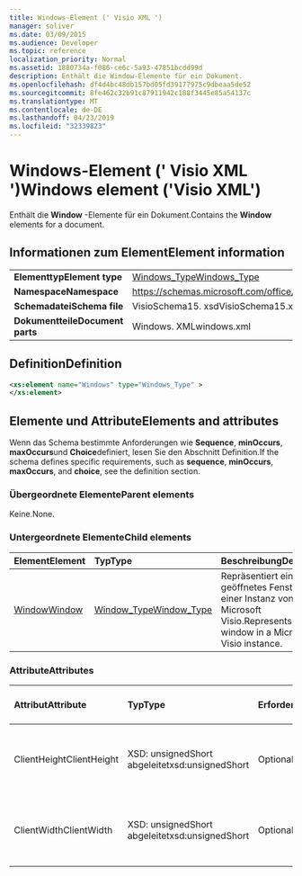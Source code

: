 ```yaml
---
title: Windows-Element (' Visio XML ')
manager: soliver
ms.date: 03/09/2015
ms.audience: Developer
ms.topic: reference
localization_priority: Normal
ms.assetid: 1880734a-f086-ce6c-5a93-47851bcdd99d
description: Enthält die Window-Elemente für ein Dokument.
ms.openlocfilehash: df4d4bc48db157bd05fd39177975c9dbeaa5de52
ms.sourcegitcommit: 8fe462c32b91c87911942c188f3445e85a54137c
ms.translationtype: MT
ms.contentlocale: de-DE
ms.lasthandoff: 04/23/2019
ms.locfileid: "32339823"
---
```

# <a name="windows-element-visio-xml"></a><span data-ttu-id="5a815-103">Windows-Element (' Visio XML ')</span><span class="sxs-lookup"><span data-stu-id="5a815-103">Windows element ('Visio XML')</span></span>

<span data-ttu-id="5a815-104">Enthält die **Window** -Elemente für ein Dokument.</span><span class="sxs-lookup"><span data-stu-id="5a815-104">Contains the **Window** elements for a document.</span></span> 
  
## <a name="element-information"></a><span data-ttu-id="5a815-105">Informationen zum Element</span><span class="sxs-lookup"><span data-stu-id="5a815-105">Element information</span></span>

|||
|:-----|:-----|
|<span data-ttu-id="5a815-106">**Elementtyp**</span><span class="sxs-lookup"><span data-stu-id="5a815-106">**Element type**</span></span> <br/> |[<span data-ttu-id="5a815-107">Windows_Type</span><span class="sxs-lookup"><span data-stu-id="5a815-107">Windows_Type</span></span>](windows_type-complextypevisio-xml.md) <br/> |
|<span data-ttu-id="5a815-108">**Namespace**</span><span class="sxs-lookup"><span data-stu-id="5a815-108">**Namespace**</span></span> <br/> |https://schemas.microsoft.com/office/visio/2012/main  <br/> |
|<span data-ttu-id="5a815-109">**Schemadatei**</span><span class="sxs-lookup"><span data-stu-id="5a815-109">**Schema file**</span></span> <br/> |<span data-ttu-id="5a815-110">VisioSchema15. xsd</span><span class="sxs-lookup"><span data-stu-id="5a815-110">VisioSchema15.xsd</span></span>  <br/> |
|<span data-ttu-id="5a815-111">**Dokumentteile**</span><span class="sxs-lookup"><span data-stu-id="5a815-111">**Document parts**</span></span> <br/> |<span data-ttu-id="5a815-112">Windows. XML</span><span class="sxs-lookup"><span data-stu-id="5a815-112">windows.xml</span></span>  <br/> |
   
## <a name="definition"></a><span data-ttu-id="5a815-113">Definition</span><span class="sxs-lookup"><span data-stu-id="5a815-113">Definition</span></span>

```XML
<xs:element name="Windows" type="Windows_Type" >
</xs:element>
```

## <a name="elements-and-attributes"></a><span data-ttu-id="5a815-114">Elemente und Attribute</span><span class="sxs-lookup"><span data-stu-id="5a815-114">Elements and attributes</span></span>

<span data-ttu-id="5a815-115">Wenn das Schema bestimmte Anforderungen wie **Sequence**, **minOccurs**, **maxOccurs**und **Choice**definiert, lesen Sie den Abschnitt Definition.</span><span class="sxs-lookup"><span data-stu-id="5a815-115">If the schema defines specific requirements, such as **sequence**, **minOccurs**, **maxOccurs**, and **choice**, see the definition section.</span></span> 
  
### <a name="parent-elements"></a><span data-ttu-id="5a815-116">Übergeordnete Elemente</span><span class="sxs-lookup"><span data-stu-id="5a815-116">Parent elements</span></span>

<span data-ttu-id="5a815-117">Keine.</span><span class="sxs-lookup"><span data-stu-id="5a815-117">None.</span></span>
  
### <a name="child-elements"></a><span data-ttu-id="5a815-118">Untergeordnete Elemente</span><span class="sxs-lookup"><span data-stu-id="5a815-118">Child elements</span></span>

|<span data-ttu-id="5a815-119">**Element**</span><span class="sxs-lookup"><span data-stu-id="5a815-119">**Element**</span></span>|<span data-ttu-id="5a815-120">**Typ**</span><span class="sxs-lookup"><span data-stu-id="5a815-120">**Type**</span></span>|<span data-ttu-id="5a815-121">**Beschreibung**</span><span class="sxs-lookup"><span data-stu-id="5a815-121">**Description**</span></span>|
|:-----|:-----|:-----|
|[<span data-ttu-id="5a815-122">Window</span><span class="sxs-lookup"><span data-stu-id="5a815-122">Window</span></span>](window-element-windows_type-complextypevisio-xml.md) <br/> |[<span data-ttu-id="5a815-123">Window_Type</span><span class="sxs-lookup"><span data-stu-id="5a815-123">Window_Type</span></span>](window_type-complextypevisio-xml.md) <br/> |<span data-ttu-id="5a815-124">Repräsentiert ein geöffnetes Fenster in einer Instanz von Microsoft Visio.</span><span class="sxs-lookup"><span data-stu-id="5a815-124">Represents an open window in a Microsoft Visio instance.</span></span>  <br/> |
   
### <a name="attributes"></a><span data-ttu-id="5a815-125">Attribute</span><span class="sxs-lookup"><span data-stu-id="5a815-125">Attributes</span></span>

|<span data-ttu-id="5a815-126">**Attribut**</span><span class="sxs-lookup"><span data-stu-id="5a815-126">**Attribute**</span></span>|<span data-ttu-id="5a815-127">**Typ**</span><span class="sxs-lookup"><span data-stu-id="5a815-127">**Type**</span></span>|<span data-ttu-id="5a815-128">**Erforderlich**</span><span class="sxs-lookup"><span data-stu-id="5a815-128">**Required**</span></span>|<span data-ttu-id="5a815-129">**Beschreibung**</span><span class="sxs-lookup"><span data-stu-id="5a815-129">**Description**</span></span>|<span data-ttu-id="5a815-130">**Mögliche Werte**</span><span class="sxs-lookup"><span data-stu-id="5a815-130">**Possible values**</span></span>|
|:-----|:-----|:-----|:-----|:-----|
|<span data-ttu-id="5a815-131">ClientHeight</span><span class="sxs-lookup"><span data-stu-id="5a815-131">ClientHeight</span></span>  <br/> |<span data-ttu-id="5a815-132">XSD: unsignedShort abgeleitet</span><span class="sxs-lookup"><span data-stu-id="5a815-132">xsd:unsignedShort</span></span>  <br/> |<span data-ttu-id="5a815-133">Optional</span><span class="sxs-lookup"><span data-stu-id="5a815-133">optional</span></span>  <br/> |<span data-ttu-id="5a815-134">Stellt die Höhen Bemaßung eines Anzeigebereichs dar.</span><span class="sxs-lookup"><span data-stu-id="5a815-134">Represents the height dimension of a display area</span></span>  <br/> |<span data-ttu-id="5a815-135">Werte des XSD: unsignedShort abgeleitet-Typs.</span><span class="sxs-lookup"><span data-stu-id="5a815-135">Values of the xsd:unsignedShort type.</span></span>  <br/> |
|<span data-ttu-id="5a815-136">ClientWidth</span><span class="sxs-lookup"><span data-stu-id="5a815-136">ClientWidth</span></span>  <br/> |<span data-ttu-id="5a815-137">XSD: unsignedShort abgeleitet</span><span class="sxs-lookup"><span data-stu-id="5a815-137">xsd:unsignedShort</span></span>  <br/> |<span data-ttu-id="5a815-138">Optional</span><span class="sxs-lookup"><span data-stu-id="5a815-138">optional</span></span>  <br/> |<span data-ttu-id="5a815-139">Stellt die Breite des Anzeigebereichs dar.</span><span class="sxs-lookup"><span data-stu-id="5a815-139">Represents the width dimension of a display area</span></span>  <br/> |<span data-ttu-id="5a815-140">Werte des XSD: unsignedShort abgeleitet-Typs.</span><span class="sxs-lookup"><span data-stu-id="5a815-140">Values of the xsd:unsignedShort type.</span></span>  <br/> |
   

